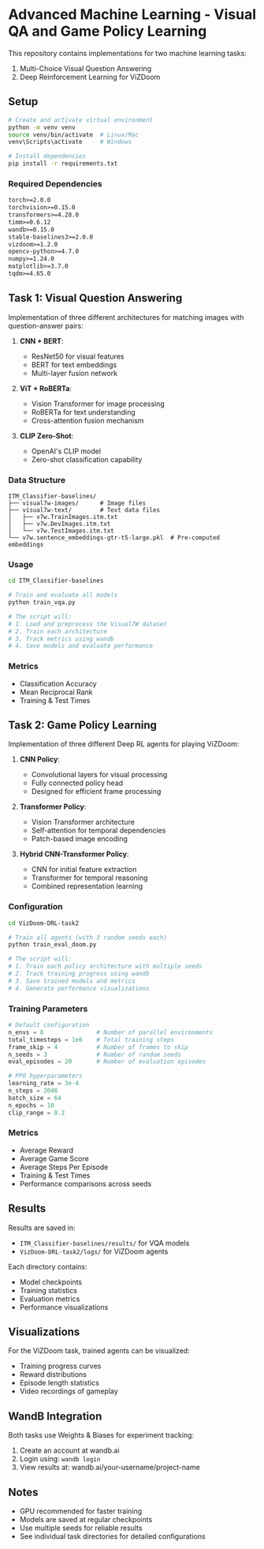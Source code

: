 # Advanced Machine Learning - Visual QA and Game Policy Learning

This repository contains implementations for two machine learning tasks:
1. Multi-Choice Visual Question Answering
2. Deep Reinforcement Learning for ViZDoom

## Setup

```bash
# Create and activate virtual environment
python -m venv venv
source venv/bin/activate  # Linux/Mac
venv\Scripts\activate     # Windows

# Install dependencies
pip install -r requirements.txt
```

### Required Dependencies

```txt
torch>=2.0.0
torchvision>=0.15.0
transformers>=4.28.0
timm>=0.6.12
wandb>=0.15.0
stable-baselines3>=2.0.0
vizdoom>=1.2.0
opencv-python>=4.7.0
numpy>=1.24.0
matplotlib>=3.7.0
tqdm>=4.65.0
```

## Task 1: Visual Question Answering

Implementation of three different architectures for matching images with question-answer pairs:

1. **CNN + BERT**: 
   - ResNet50 for visual features
   - BERT for text embeddings
   - Multi-layer fusion network

2. **ViT + RoBERTa**:
   - Vision Transformer for image processing
   - RoBERTa for text understanding
   - Cross-attention fusion mechanism

3. **CLIP Zero-Shot**:
   - OpenAI's CLIP model
   - Zero-shot classification capability

### Data Structure
```
ITM_Classifier-baselines/
├── visual7w-images/      # Image files
├── visual7w-text/        # Text data files
│   ├── v7w.TrainImages.itm.txt
│   ├── v7w.DevImages.itm.txt
│   └── v7w.TestImages.itm.txt
└── v7w.sentence_embeddings-gtr-t5-large.pkl  # Pre-computed embeddings
```

### Usage

```bash
cd ITM_Classifier-baselines

# Train and evaluate all models
python train_vqa.py

# The script will:
# 1. Load and preprocess the Visual7W dataset
# 2. Train each architecture
# 3. Track metrics using wandb
# 4. Save models and evaluate performance
```

### Metrics
- Classification Accuracy
- Mean Reciprocal Rank
- Training & Test Times

## Task 2: Game Policy Learning

Implementation of three different Deep RL agents for playing ViZDoom:

1. **CNN Policy**:
   - Convolutional layers for visual processing
   - Fully connected policy head
   - Designed for efficient frame processing

2. **Transformer Policy**:
   - Vision Transformer architecture
   - Self-attention for temporal dependencies
   - Patch-based image encoding

3. **Hybrid CNN-Transformer Policy**:
   - CNN for initial feature extraction
   - Transformer for temporal reasoning
   - Combined representation learning

### Configuration

```bash
cd VizDoom-DRL-task2

# Train all agents (with 3 random seeds each)
python train_eval_doom.py

# The script will:
# 1. Train each policy architecture with multiple seeds
# 2. Track training progress using wandb
# 3. Save trained models and metrics
# 4. Generate performance visualizations
```

### Training Parameters
```python
# Default configuration
n_envs = 8               # Number of parallel environments
total_timesteps = 1e6    # Total training steps
frame_skip = 4           # Number of frames to skip
n_seeds = 3              # Number of random seeds
eval_episodes = 20       # Number of evaluation episodes

# PPO hyperparameters
learning_rate = 3e-4
n_steps = 2048
batch_size = 64
n_epochs = 10
clip_range = 0.2
```

### Metrics
- Average Reward
- Average Game Score
- Average Steps Per Episode
- Training & Test Times
- Performance comparisons across seeds

## Results

Results are saved in:
- `ITM_Classifier-baselines/results/` for VQA models
- `VizDoom-DRL-task2/logs/` for ViZDoom agents

Each directory contains:
- Model checkpoints
- Training statistics
- Evaluation metrics
- Performance visualizations

## Visualizations

For the ViZDoom task, trained agents can be visualized:
- Training progress curves
- Reward distributions
- Episode length statistics
- Video recordings of gameplay

## WandB Integration

Both tasks use Weights & Biases for experiment tracking:
1. Create an account at wandb.ai
2. Login using: `wandb login`
3. View results at: wandb.ai/your-username/project-name

## Notes

- GPU recommended for faster training
- Models are saved at regular checkpoints
- Use multiple seeds for reliable results
- See individual task directories for detailed configurations